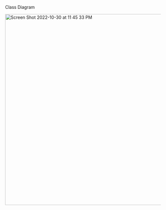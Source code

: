 Class Diagram

<img width="617" alt="Screen Shot 2022-10-30 at 11 45 33 PM" src="https://user-images.githubusercontent.com/114832299/202863647-affe93f1-d122-4ec9-931a-8278a3b7d07d.png">


